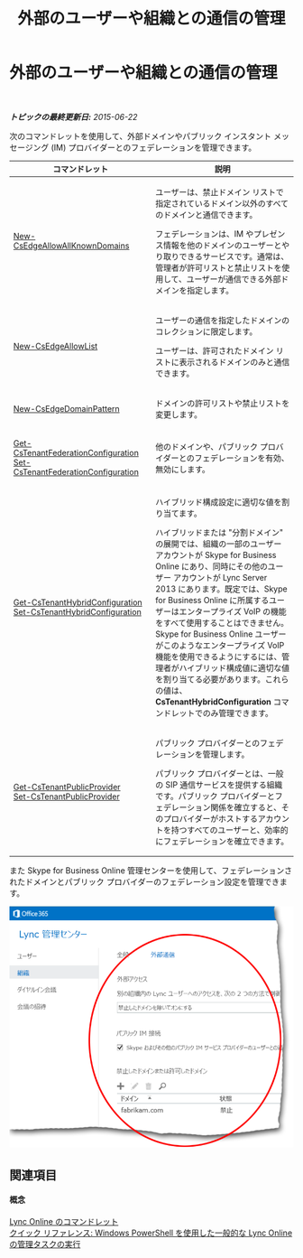 ﻿---
title: 外部のユーザーや組織との通信の管理
TOCTitle: 外部のユーザーや組織との通信の管理
ms:assetid: 8a64f0fe-1e79-47d8-835e-548d7ac0757e
ms:mtpsurl: https://technet.microsoft.com/ja-jp/library/Dn362813(v=OCS.15)
ms:contentKeyID: 56270112
ms.date: 06/02/2017
mtps_version: v=OCS.15
ms.translationtype: HT
---

# 外部のユーザーや組織との通信の管理

 

_**トピックの最終更新日:** 2015-06-22_

次のコマンドレットを使用して、外部ドメインやパブリック インスタント メッセージング (IM) プロバイダーとのフェデレーションを管理できます。


<table>
<colgroup>
<col style="width: 50%" />
<col style="width: 50%" />
</colgroup>
<thead>
<tr class="header">
<th>コマンドレット</th>
<th>説明</th>
</tr>
</thead>
<tbody>
<tr class="odd">
<td><p><a href="new-csedgeallowallknowndomains.md">New-CsEdgeAllowAllKnownDomains</a></p></td>
<td><p>ユーザーは、禁止ドメイン リストで指定されているドメイン以外のすべてのドメインと通信できます。</p>
<p>フェデレーションは、IM やプレゼンス情報を他のドメインのユーザーとやり取りできるサービスです。通常は、管理者が許可リストと禁止リストを使用して、ユーザーが通信できる外部ドメインを指定します。</p></td>
</tr>
<tr class="even">
<td><p><a href="new-csedgeallowlist.md">New-CsEdgeAllowList</a></p></td>
<td><p>ユーザーの通信を指定したドメインのコレクションに限定します。</p>
<p>ユーザーは、許可されたドメイン リストに表示されるドメインのみと通信できます。</p></td>
</tr>
<tr class="odd">
<td><p><a href="new-csedgedomainpattern.md">New-CsEdgeDomainPattern</a></p></td>
<td><p>ドメインの許可リストや禁止リストを変更します。</p></td>
</tr>
<tr class="even">
<td><p><a href="get-cstenantfederationconfiguration.md">Get-CsTenantFederationConfiguration</a><br />
<a href="set-cstenantfederationconfiguration.md">Set-CsTenantFederationConfiguration</a></p></td>
<td><p>他のドメインや、パブリック プロバイダーとのフェデレーションを有効、無効にします。</p></td>
</tr>
<tr class="odd">
<td><p><a href="get-cstenanthybridconfiguration.md">Get-CsTenantHybridConfiguration</a><br />
<a href="set-cstenanthybridconfiguration.md">Set-CsTenantHybridConfiguration</a></p></td>
<td><p>ハイブリッド構成設定に適切な値を割り当てます。</p>
<p>ハイブリッドまたは &quot;分割ドメイン&quot; の展開では、組織の一部のユーザー アカウントが Skype for Business Online にあり、同時にその他のユーザー アカウントが Lync Server 2013 にあります。既定では、Skype for Business Online に所属するユーザーはエンタープライズ VoIP の機能をすべて使用することはできません。Skype for Business Online ユーザーがこのようなエンタープライズ VoIP 機能を使用できるようにするには、管理者がハイブリッド構成値に適切な値を割り当てる必要があります。これらの値は、<strong>CsTenantHybridConfiguration</strong> コマンドレットでのみ管理できます。</p></td>
</tr>
<tr class="even">
<td><p><a href="get-cstenantpublicprovider.md">Get-CsTenantPublicProvider</a><br />
<a href="set-cstenantpublicprovider.md">Set-CsTenantPublicProvider</a></p></td>
<td><p>パブリック プロバイダーとのフェデレーションを管理します。</p>
<p>パブリック プロバイダーとは、一般の SIP 通信サービスを提供する組織です。パブリック プロバイダーとフェデレーション関係を確立すると、そのプロバイダーがホストするアカウントを持つすべてのユーザーと、効率的にフェデレーションを確立できます。</p></td>
</tr>
</tbody>
</table>


また Skype for Business Online 管理センターを使用して、フェデレーションされたドメインとパブリック プロバイダーのフェデレーション設定を管理できます。

![Lync Online 管理センター組織の設定](images/Dn362813.f860d03f-5906-49b0-bcc7-7634afe7005e(OCS.15).png "Lync Online 管理センター組織の設定")

## 関連項目

#### 概念

[Lync Online のコマンドレット](the-skype-for-business-online-cmdlets.md)  
[クイック リファレンス: Windows PowerShell を使用した一般的な Lync Online の管理タスクの実行](quick-reference-using-windows-powershell-to-do-common-skype-for-business-online-management-tasks.md)

